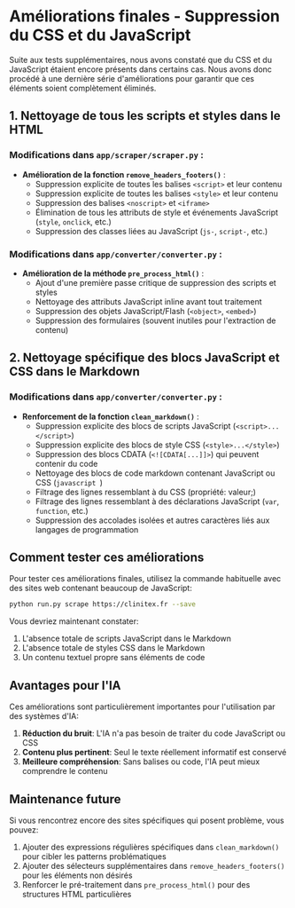 # Améliorations finales - Suppression du CSS et du JavaScript

Suite aux tests supplémentaires, nous avons constaté que du CSS et du JavaScript étaient encore présents dans certains cas. Nous avons donc procédé à une dernière série d'améliorations pour garantir que ces éléments soient complètement éliminés.

## 1. Nettoyage de tous les scripts et styles dans le HTML

### Modifications dans `app/scraper/scraper.py` :

- **Amélioration de la fonction `remove_headers_footers()`** :
  - Suppression explicite de toutes les balises `<script>` et leur contenu
  - Suppression explicite de toutes les balises `<style>` et leur contenu
  - Suppression des balises `<noscript>` et `<iframe>`
  - Élimination de tous les attributs de style et événements JavaScript (`style`, `onclick`, etc.)
  - Suppression des classes liées au JavaScript (`js-`, `script-`, etc.)

### Modifications dans `app/converter/converter.py` :

- **Amélioration de la méthode `pre_process_html()`** :
  - Ajout d'une première passe critique de suppression des scripts et styles
  - Nettoyage des attributs JavaScript inline avant tout traitement
  - Suppression des objets JavaScript/Flash (`<object>`, `<embed>`)
  - Suppression des formulaires (souvent inutiles pour l'extraction de contenu)

## 2. Nettoyage spécifique des blocs JavaScript et CSS dans le Markdown

### Modifications dans `app/converter/converter.py` :

- **Renforcement de la fonction `clean_markdown()`** :
  - Suppression explicite des blocs de scripts JavaScript (`<script>...</script>`)
  - Suppression explicite des blocs de style CSS (`<style>...</style>`)
  - Suppression des blocs CDATA (`<![CDATA[...]]>`) qui peuvent contenir du code
  - Nettoyage des blocs de code markdown contenant JavaScript ou CSS (```javascript ```)
  - Filtrage des lignes ressemblant à du CSS (propriété: valeur;)
  - Filtrage des lignes ressemblant à des déclarations JavaScript (`var`, `function`, etc.)
  - Suppression des accolades isolées et autres caractères liés aux langages de programmation

## Comment tester ces améliorations

Pour tester ces améliorations finales, utilisez la commande habituelle avec des sites web contenant beaucoup de JavaScript:

```bash
python run.py scrape https://clinitex.fr --save
```

Vous devriez maintenant constater:
1. L'absence totale de scripts JavaScript dans le Markdown
2. L'absence totale de styles CSS dans le Markdown
3. Un contenu textuel propre sans éléments de code

## Avantages pour l'IA

Ces améliorations sont particulièrement importantes pour l'utilisation par des systèmes d'IA:

1. **Réduction du bruit**: L'IA n'a pas besoin de traiter du code JavaScript ou CSS
2. **Contenu plus pertinent**: Seul le texte réellement informatif est conservé
3. **Meilleure compréhension**: Sans balises ou code, l'IA peut mieux comprendre le contenu

## Maintenance future

Si vous rencontrez encore des sites spécifiques qui posent problème, vous pouvez:

1. Ajouter des expressions régulières spécifiques dans `clean_markdown()` pour cibler les patterns problématiques
2. Ajouter des sélecteurs supplémentaires dans `remove_headers_footers()` pour les éléments non désirés
3. Renforcer le pré-traitement dans `pre_process_html()` pour des structures HTML particulières 